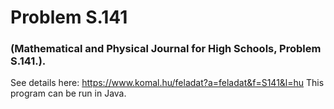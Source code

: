 # Problem S.141
### (Mathematical and Physical Journal for High Schools, Problem S.141.).
See details here: https://www.komal.hu/feladat?a=feladat&f=S141&l=hu
This program can be run in Java.
